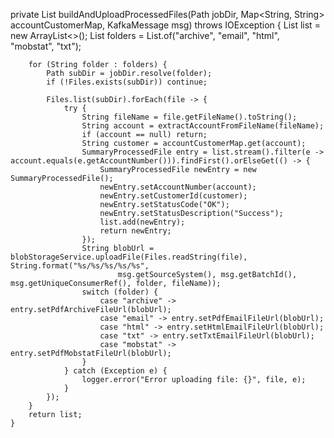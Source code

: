  private List<SummaryProcessedFile> buildAndUploadProcessedFiles(Path jobDir, Map<String, String> accountCustomerMap, KafkaMessage msg) throws IOException {
        List<SummaryProcessedFile> list = new ArrayList<>();
        List<String> folders = List.of("archive", "email", "html", "mobstat", "txt");

        for (String folder : folders) {
            Path subDir = jobDir.resolve(folder);
            if (!Files.exists(subDir)) continue;

            Files.list(subDir).forEach(file -> {
                try {
                    String fileName = file.getFileName().toString();
                    String account = extractAccountFromFileName(fileName);
                    if (account == null) return;
                    String customer = accountCustomerMap.get(account);
                    SummaryProcessedFile entry = list.stream().filter(e -> account.equals(e.getAccountNumber())).findFirst().orElseGet(() -> {
                        SummaryProcessedFile newEntry = new SummaryProcessedFile();
                        newEntry.setAccountNumber(account);
                        newEntry.setCustomerId(customer);
                        newEntry.setStatusCode("OK");
                        newEntry.setStatusDescription("Success");
                        list.add(newEntry);
                        return newEntry;
                    });
                    String blobUrl = blobStorageService.uploadFile(Files.readString(file), String.format("%s/%s/%s/%s/%s",
                            msg.getSourceSystem(), msg.getBatchId(), msg.getUniqueConsumerRef(), folder, fileName));
                    switch (folder) {
                        case "archive" -> entry.setPdfArchiveFileUrl(blobUrl);
                        case "email" -> entry.setPdfEmailFileUrl(blobUrl);
                        case "html" -> entry.setHtmlEmailFileUrl(blobUrl);
                        case "txt" -> entry.setTxtEmailFileUrl(blobUrl);
                        case "mobstat" -> entry.setPdfMobstatFileUrl(blobUrl);
                    }
                } catch (Exception e) {
                    logger.error("Error uploading file: {}", file, e);
                }
            });
        }
        return list;
    }
